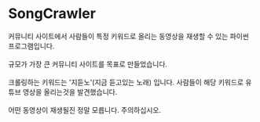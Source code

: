 # SongCrawler
커뮤니티 사이트에서 사람들이 특정 키워드로 올리는 동영상을 재생할 수 있는 파이썬 프로그램입니다.<br>
<br>
규모가 가장 큰 커뮤니티 사이트를 목표로 만들었습니다.<br>
<br>
크롤링하는 키워드는 '지듣노'(지금 듣고있는 노래) 입니다. 사람들이 해당 키워드로 유튜브 영상을 올리는것을 발견했습니다.<br>
<br>
어떤 동영상이 재생될진 정말 모릅니다. 주의하십시오.<br>
